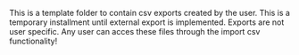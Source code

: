 This is a template folder to contain csv exports created by the user.
This is a temporary installment until external export is implemented.
Exports are not user specific. Any user can acces these files through the import csv functionality!